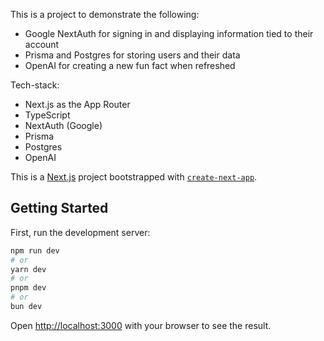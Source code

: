 This is a project to demonstrate the following:
- Google NextAuth for signing in and displaying information tied to their account
- Prisma and Postgres for storing users and their data
- OpenAI for creating a new fun fact when refreshed

Tech-stack:
- Next.js as the App Router
- TypeScript
- NextAuth (Google)
- Prisma
- Postgres
- OpenAI

This is a [Next.js](https://nextjs.org) project bootstrapped with [`create-next-app`](https://nextjs.org/docs/app/api-reference/cli/create-next-app).

## Getting Started

First, run the development server:

```bash
npm run dev
# or
yarn dev
# or
pnpm dev
# or
bun dev
```

Open [http://localhost:3000](http://localhost:3000) with your browser to see the result.
